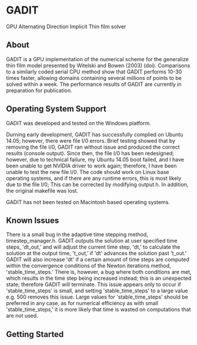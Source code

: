 # GADIT
GPU Alternating Direction Implicit Thin film solver

## About
GADIT is a GPU implementation of the numerical scheme for the generalize thin film model presented by Witelski and Bowen (2003) (doi).  Comparisons to a similarly coded serial CPU method show that GADIT performs 10-30 times faster, allowing domains containing several millions of points to be solved within a week. The performance results of GADIT are currently in preparation for publication.

## Operating System Support
GADIT was developed and tested on the Windows platform.

Durning early development, GADIT has successfully complied on Ubuntu 14.05; however, there were file I/0 errors. Brief testing showed that by removing the file I/0,  GADIT  ran without issue and produced the correct results (console output).  Since then, the file I/0 has been redesigned; however, due to technical failure, my Ubuntu 14.05 boot failed, and I have been unable to get NVIDIA driver to work again; therefore, I have been unable to test the new file I/0. The code should work on Linux base operating systems, and if there are any runtime errors, this is most likely due to the file I/0; This can be corrected by modifying output.h. In addition, the original makefile was lost.

GADIT has not been tested on Macintosh based operating systems.

## Known Issues

There is a small bug in the adaptive time stepping method, timestep_manager.h.  GADIT outputs the solution at user specified time steps, 'dt_out,' and will adjust the current time step, 'dt,'  to
calculate the solution at the output time, 't_out,' if 'dt' advances the solution past 't_out.'  GADIT will also increase 'dt' if a certain amount of
time steps are computed within the convergence conditions of the Newton iterations method, 'stable_time_steps.'  There is, however, a bug where both conditions are met, which results in the time step being increased instead; this is an unexpected state; therefore GADIT will terminate.  This issue appears only to occur if 'stable_time_steps' is small, and setting 'stable_time_steps' to a large value e.g. 500 removes this issue. Large values for 'stable_time_steps' should be preferred in any case, as for numerical efficiency as with small 'stable_time_steps,' it is more likely that time is wasted on computations that are not used. 
 
## Getting Started
